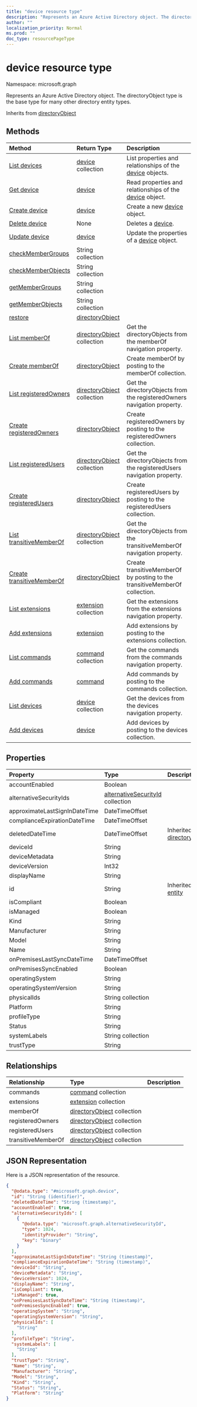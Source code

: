 ```yaml
---
title: "device resource type"
description: "Represents an Azure Active Directory object. The directoryObject type is the base type for many other directory entity types."
author: ""
localization_priority: Normal
ms.prod: ""
doc_type: resourcePageType
---
```


# device resource type


Namespace: microsoft.graph

Represents an Azure Active Directory object. The directoryObject type is the base type for many other directory entity types.


Inherits from [directoryObject](../resources/directoryobject.md)

## Methods
|Method|Return Type|Description|
|:---|:---|:---|
|[List devices](../api/device-list.md)|[device](../resources/device.md) collection|List properties and relationships of the [device](../resources/device.md) objects.|
|[Get device](../api/device-get.md)|[device](../resources/device.md)|Read properties and relationships of the [device](../resources/device.md) object.|
|[Create device](../api/device-post-devices.md)|[device](../resources/device.md)|Create a new [device](../resources/device.md) object.|
|[Delete device](../api/device-delete.md)|None|Deletes a [device](../resources/device.md).|
|[Update device](../api/device-update.md)|[device](../resources/device.md)|Update the properties of a [device](../resources/device.md) object.|
|[checkMemberGroups](../api/device-checkmembergroups.md)|String collection||
|[checkMemberObjects](../api/device-checkmemberobjects.md)|String collection||
|[getMemberGroups](../api/device-getmembergroups.md)|String collection||
|[getMemberObjects](../api/device-getmemberobjects.md)|String collection||
|[restore](../api/device-restore.md)|[directoryObject](../resources/directoryobject.md)||
|[List memberOf](../api/device-list-memberof.md)|[directoryObject](../resources/directoryobject.md) collection|Get the directoryObjects from the memberOf navigation property.|
|[Create memberOf](../api/device-post-memberof.md)|[directoryObject](../resources/directoryobject.md)|Create memberOf by posting to the memberOf collection.|
|[List registeredOwners](../api/device-list-registeredowners.md)|[directoryObject](../resources/directoryobject.md) collection|Get the directoryObjects from the registeredOwners navigation property.|
|[Create registeredOwners](../api/device-post-registeredowners.md)|[directoryObject](../resources/directoryobject.md)|Create registeredOwners by posting to the registeredOwners collection.|
|[List registeredUsers](../api/device-list-registeredusers.md)|[directoryObject](../resources/directoryobject.md) collection|Get the directoryObjects from the registeredUsers navigation property.|
|[Create registeredUsers](../api/device-post-registeredusers.md)|[directoryObject](../resources/directoryobject.md)|Create registeredUsers by posting to the registeredUsers collection.|
|[List transitiveMemberOf](../api/device-list-transitivememberof.md)|[directoryObject](../resources/directoryobject.md) collection|Get the directoryObjects from the transitiveMemberOf navigation property.|
|[Create transitiveMemberOf](../api/device-post-transitivememberof.md)|[directoryObject](../resources/directoryobject.md)|Create transitiveMemberOf by posting to the transitiveMemberOf collection.|
|[List extensions](../api/device-list-extensions.md)|[extension](../resources/extension.md) collection|Get the extensions from the extensions navigation property.|
|[Add extensions](../api/device-post-extensions.md)|[extension](../resources/extension.md)|Add extensions by posting to the extensions collection.|
|[List commands](../api/device-list-commands.md)|[command](../resources/command.md) collection|Get the commands from the commands navigation property.|
|[Add commands](../api/device-post-commands.md)|[command](../resources/command.md)|Add commands by posting to the commands collection.|
|[List devices](../api/user-list-devices.md)|[device](../resources/device.md) collection|Get the devices from the devices navigation property.|
|[Add devices](../api/user-post-devices.md)|[device](../resources/device.md)|Add devices by posting to the devices collection.|

## Properties
|Property|Type|Description|
|:---|:---|:---|
|accountEnabled|Boolean||
|alternativeSecurityIds|[alternativeSecurityId](../resources/alternativesecurityid.md) collection||
|approximateLastSignInDateTime|DateTimeOffset||
|complianceExpirationDateTime|DateTimeOffset||
|deletedDateTime|DateTimeOffset| Inherited from [directoryObject](../resources/directoryobject.md)|
|deviceId|String||
|deviceMetadata|String||
|deviceVersion|Int32||
|displayName|String||
|id|String| Inherited from [entity](../resources/entity.md)|
|isCompliant|Boolean||
|isManaged|Boolean||
|Kind|String||
|Manufacturer|String||
|Model|String||
|Name|String||
|onPremisesLastSyncDateTime|DateTimeOffset||
|onPremisesSyncEnabled|Boolean||
|operatingSystem|String||
|operatingSystemVersion|String||
|physicalIds|String collection||
|Platform|String||
|profileType|String||
|Status|String||
|systemLabels|String collection||
|trustType|String||

## Relationships
|Relationship|Type|Description|
|:---|:---|:---|
|commands|[command](../resources/command.md) collection||
|extensions|[extension](../resources/extension.md) collection||
|memberOf|[directoryObject](../resources/directoryobject.md) collection||
|registeredOwners|[directoryObject](../resources/directoryobject.md) collection||
|registeredUsers|[directoryObject](../resources/directoryobject.md) collection||
|transitiveMemberOf|[directoryObject](../resources/directoryobject.md) collection||

## JSON Representation
Here is a JSON representation of the resource.
<!-- {
  "blockType": "resource",
  "keyProperty": "id",
  "@odata.type": "microsoft.graph.device",
  "baseType": "microsoft.graph.directoryObject",
  "openType": true
}
-->
``` json
{
  "@odata.type": "#microsoft.graph.device",
  "id": "String (identifier)",
  "deletedDateTime": "String (timestamp)",
  "accountEnabled": true,
  "alternativeSecurityIds": [
    {
      "@odata.type": "microsoft.graph.alternativeSecurityId",
      "type": 1024,
      "identityProvider": "String",
      "key": "binary"
    }
  ],
  "approximateLastSignInDateTime": "String (timestamp)",
  "complianceExpirationDateTime": "String (timestamp)",
  "deviceId": "String",
  "deviceMetadata": "String",
  "deviceVersion": 1024,
  "displayName": "String",
  "isCompliant": true,
  "isManaged": true,
  "onPremisesLastSyncDateTime": "String (timestamp)",
  "onPremisesSyncEnabled": true,
  "operatingSystem": "String",
  "operatingSystemVersion": "String",
  "physicalIds": [
    "String"
  ],
  "profileType": "String",
  "systemLabels": [
    "String"
  ],
  "trustType": "String",
  "Name": "String",
  "Manufacturer": "String",
  "Model": "String",
  "Kind": "String",
  "Status": "String",
  "Platform": "String"
}
```

